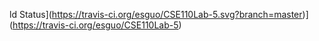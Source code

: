 ld
Status](https://travis-ci.org/esguo/CSE110Lab-5.svg?branch=master)](https://travis-ci.org/esguo/CSE110Lab-5)
